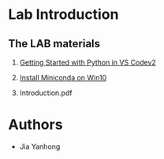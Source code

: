 # Lab Introduction

## The LAB materials

1. [Getting Started with Python in VS Codev2](https://github.com/jiayh-sustech/Machine-Learning-2022F/blob/main/Lab%20Introduction/Getting%20Started%20with%20Python%20in%20VS%20Codev2.md)

2. [Install Miniconda on Win10](https://github.com/jiayh-sustech/Machine-Learning-2022F/blob/main/Lab%20Introduction/Install%20Miniconda%20on%20Win10.md)

3. Introduction.pdf

   

# Authors

- Jia Yanhong
